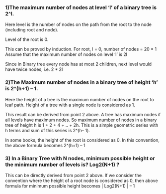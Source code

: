 ### 1)The maximum number of nodes at level ‘l’ of a binary tree is 2^l. 
Here level is the number of nodes on the path from the root to the node (including root and node). 

Level of the root is 0. 

This can be proved by induction. 
For root, l = 0, number of nodes = 20 = 1 
Assume that the maximum number of nodes on level ‘l’ is 2l 

Since in Binary tree every node has at most 2 children, next level would have twice nodes, i.e. 2 * 2l 

### 2)The Maximum number of nodes in a binary tree of height ‘h’ is 2^(h+1) – 1. 
Here the height of a tree is the maximum number of nodes on the root to leaf path. Height of a tree with a single node is considered as 1. 

This result can be derived from point 2 above. A tree has maximum nodes if all levels have maximum nodes.
 So maximum number of nodes in a binary tree of height h is 1 + 2 + 4 + .. + 2h. This is a simple geometric series with h terms and sum of this series is 2^(h– 1). 

In some books, the height of the root is considered as 0. In this convention, the above formula becomes 2^(h+1) – 1 

### 3) In a Binary Tree with N nodes, minimum possible height or the minimum number of levels is? Log2(N+1) ?   
This can be directly derived from point 2 above. If we consider the convention where the height of a root node is considered as 0, then above formula for minimum possible height becomes | Log2(N+1) | – 1 